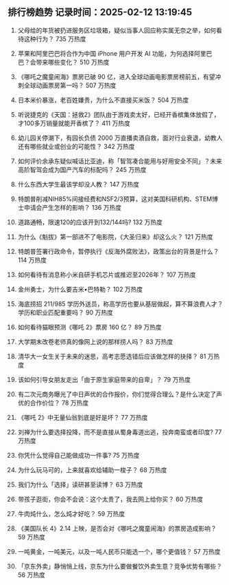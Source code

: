
## 排行榜趋势 记录时间：2025-02-12 13:19:45
  
  1. 父母给的年货被扔进服务区垃圾箱，疑似当事人回应称实属无奈之举，如何看待这种行为？ 735 万热度
    
  2. 苹果和阿里巴巴将合作为中国 iPhone 用户开发 AI 功能，为何选择阿里巴巴？会带来哪些变化？ 510 万热度
    
  3. 《哪吒之魔童闹海》票房已破 90 亿，进入全球动画电影票房榜前五，有望冲刺全球动画票房第一吗？ 507 万热度
    
  4. 日本米价暴涨，老百姓嫌贵，为什么不直接买米饭？ 504 万热度
    
  5. 听说捷克的《天国：拯救2》团队由于游戏卖太好，已经开香槟集体放假了，才100多万销量就能开香槟了？ 411 万热度
    
  6. 幼儿园关停潮下，有园长负债 2000 万直播卖酒自救，面对行业衰退，幼教人还有哪些就业或创业的可能性？ 342 万热度
    
  7. 如何评价余承东疑似喊话比亚迪，称「智驾凑合能用与好用安全不同」？未来高阶智驾会成为国产汽车的标配吗？ 245 万热度
    
  8. 什么东西大学生最该学却没人教？ 147 万热度
    
  9. 特朗普削减NIH85%间接经费和NSF2/3预算，这对美国科研机构、STEM博士申请会产生怎样的影响？ 136 万热度
    
  10. 道路通畅，限速120的应该开到132/144吗? 132 万热度
    
  11. 为什么《魁拔》第一部进不了电影院，《大圣归来》却这么火？ 121 万热度
    
  12. 特朗普签署行政命令，暂停执行《反海外腐败法》，政策出台的背景是什么？ 114 万热度
    
  13. 如何看待有消息称小米自研手机芯片或推迟至2026年？ 107 万热度
    
  14. 金州勇士，为什么要吉米•巴特勒？ 102 万热度
    
  15. 海底捞招 211/985 学历外送员，称高学历也要从基层做起，算不算浪费人才？学历和职业匹配重要吗？ 90 万热度
    
  16. 如何看待猫眼预测《哪吒 2》票房 160 亿？ 89 万热度
    
  17. 大学期末改卷老师真的像网上说的那样捞人吗？ 83 万热度
    
  18. 清华大一女生关于未来的迷思，高考志愿选错后应该做怎样的抉择？ 81 万热度
    
  19. 该如何引导女朋友走出「由于原生家庭带来的自卑」？ 79 万热度
    
  20. 有二次元商务曝光了中日声优的合作报价，你们觉得合理么？是什么决定了声优的合作价位？ 78 万热度
    
  21. 《哪吒 2》中无量仙翁到底是好是坏？ 77 万热度
    
  22. 刘禅为什么要选择投降，而不是直接从蜀身毒道出逃，投奔南蛮或者印度? 77 万热度
    
  23. 你凭什么觉得自己能做成功一件事? 75 万热度
    
  24. 为什么玩马可的，上来就喜欢给辅助一梭子？ 68 万热度
    
  25. 我们为什么「选择」读研甚至读博？ 63 万热度
    
  26. 带孩子逛街，你会不会说：这个太贵了，我去网上给你买？ 60 万热度
    
  27. 牛肉炖什么，怎么炖才好吃？ 59 万热度
    
  28. 《美国队长 4》2.14 上映，是否会对《哪吒之魔童闹海》的票房造成影响？ 59 万热度
    
  29. 一吨黄金，一吨美元，以及一吨人民币只能选一个，哪个更值钱？ 57 万热度
    
  30. 「京东外卖」静悄悄上线，京东为什么要做餐饮外卖生意？竞争优势有哪些？ 56 万热度
    